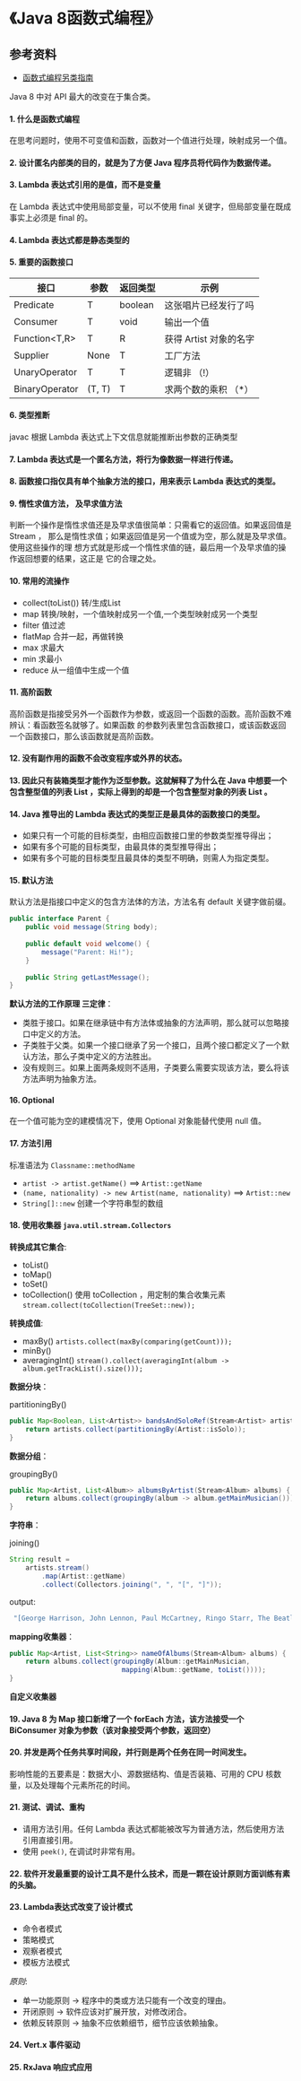# 《Java 8函数式编程》

## 参考资料
- [函数式编程另类指南](https://github.com/wjpdeveloper/my-action-books/blob/master/functional-programming-guidelines.md)

Java 8 中对 API 最大的改变在于集合类。

#### 1. 什么是函数式编程

在思考问题时，使用不可变值和函数，函数对一个值进行处理，映射成另一个值。

#### 2. 设计匿名内部类的目的，就是为了方便 Java 程序员将代码作为数据传递。

#### 3. Lambda 表达式引用的是值，而不是变量

在 Lambda 表达式中使用局部变量，可以不使用 final 关键字，但局部变量在既成事实上必须是 final 的。

#### 4. Lambda 表达式都是静态类型的

#### 5. 重要的函数接口

| 接口      | 参数    |  返回类型 | 示例 |
| --------- | -------- | ----- | -- |
| Predicate<T> | T | boolean | 这张唱片已经发行了吗 |
| Consumer<T> | T | void |   输出一个值 |
| Function<T,R> | T | R | 获得 Artist 对象的名字 |
| Supplier<T> | None | T | 工厂方法 |
| UnaryOperator<T> | T | T |  逻辑非 （!）   |
| BinaryOperator<T> | (T, T) | T | 求两个数的乘积 （*） |

#### 6. 类型推断
javac 根据 Lambda 表达式上下文信息就能推断出参数的正确类型

#### 7.  Lambda 表达式是一个匿名方法，将行为像数据一样进行传递。

#### 8. 函数接口指仅具有单个抽象方法的接口，用来表示 Lambda 表达式的类型。

#### 9. 惰性求值方法， 及早求值方法

判断一个操作是惰性求值还是及早求值很简单：只需看它的返回值。如果返回值是 Stream ，
那么是惰性求值；如果返回值是另一个值或为空，那么就是及早求值。使用这些操作的理
想方式就是形成一个惰性求值的链，最后用一个及早求值的操作返回想要的结果，这正是
它的合理之处。

#### 10.  常用的流操作

- collect(toList())  转/生成List
- map  转换/映射，一个值映射成另一个值,一个类型映射成另一个类型
- filter  值过滤
- flatMap  合并一起，再做转换
- max  求最大
- min  求最小
- reduce  从一组值中生成一个值

#### 11. 高阶函数

高阶函数是指接受另外一个函数作为参数，或返回一个函数的函数。高阶函数不难辨认：看函数签名就够了。如果函数                              的参数列表里包含函数接口，或该函数返回一个函数接口，那么该函数就是高阶函数。

#### 12. 没有副作用的函数不会改变程序或外界的状态。

#### 13. 因此只有装箱类型才能作为泛型参数。这就解释了为什么在 Java 中想要一个包含整型值的列表 List<int> ，实际上得到的却是一个包含整型对象的列表 List<Integer> 。

#### 14. Java 推导出的 Lambda 表达式的类型正是最具体的函数接口的类型。

- 如果只有一个可能的目标类型，由相应函数接口里的参数类型推导得出； 
- 如果有多个可能的目标类型，由最具体的类型推导得出；
- 如果有多个可能的目标类型且最具体的类型不明确，则需人为指定类型。


#### 15. 默认方法

默认方法是指接口中定义的包含方法体的方法，方法名有 default 关键字做前缀。

```java
public interface Parent {
    public void message(String body);
    
    public default void welcome() {
        message("Parent: Hi!");
    }
    
    public String getLastMessage();
}
```

**默认方法的工作原理 三定律**：

- 类胜于接口。如果在继承链中有方法体或抽象的方法声明，那么就可以忽略接口中定义的方法。
- 子类胜于父类。如果一个接口继承了另一个接口，且两个接口都定义了一个默认方法，那么子类中定义的方法胜出。 
- 没有规则三。如果上面两条规则不适用，子类要么需要实现该方法，要么将该方法声明为抽象方法。

#### 16. Optional

在一个值可能为空的建模情况下，使用 Optional 对象能替代使用 null 值。

#### 17. 方法引用

标准语法为 `Classname::methodName` 

- `artist -> artist.getName()`  ==>  `Artist::getName`
- `(name, nationality) -> new Artist(name, nationality)` ==> `Artist::new`
- `String[]::new` 创建一个字符串型的数组

#### 18. 使用收集器 `java.util.stream.Collectors`

**转换成其它集合**:
- toList()
- toMap()
- toSet()
- toCollection() 使用 toCollection ，用定制的集合收集元素 `stream.collect(toCollection(TreeSet::new));`
  
**转换成值**:
- maxBy() `artists.collect(maxBy(comparing(getCount)));`
- minBy()
- averagingInt() `stream().collect(averagingInt(album -> album.getTrackList().size()));`

**数据分块**：

partitioningBy()

```java
public Map<Boolean, List<Artist>> bandsAndSoloRef(Stream<Artist> artists) {
    return artists.collect(partitioningBy(Artist::isSolo));
}
```
  
**数据分组**：

groupingBy()

```java
public Map<Artist, List<Album>> albumsByArtist(Stream<Album> albums) {
    return albums.collect(groupingBy(album -> album.getMainMusician()));
}
```

**字符串**：

joining()

```java
String result =
    artists.stream()
        .map(Artist::getName)
        .collect(Collectors.joining(", ", "[", "]"));
```

output:
```java
 "[George Harrison, John Lennon, Paul McCartney, Ringo Starr, The Beatles]" 
```

**mapping收集器**：

```java
public Map<Artist, List<String>> nameOfAlbums(Stream<Album> albums) {
    return albums.collect(groupingBy(Album::getMainMusician,
                            mapping(Album::getName, toList())));
}
```

**自定义收集器**

#### 19. Java 8 为 Map 接口新增了一个 forEach 方法，该方法接受一个 BiConsumer 对象为参数（该对象接受两个参数，返回空）

#### 20. 并发是两个任务共享时间段，并行则是两个任务在同一时间发生。

影响性能的五要素是：数据大小、源数据结构、值是否装箱、可用的 CPU 核数量，以及处理每个元素所花的时间。

#### 21. 测试、调试、重构

- 请用方法引用。任何 Lambda 表达式都能被改写为普通方法，然后使用方法引用直接引用。
- 使用 `peek()`, 在调试时非常有用。

#### 22. 软件开发最重要的设计工具不是什么技术，而是一颗在设计原则方面训练有素的头脑。

#### 23. Lambda表达式改变了设计模式

- 命令者模式
- 策略模式
- 观察者模式
- 模板方法模式

*原则*:
- 单一功能原则 -> 程序中的类或方法只能有一个改变的理由。
- 开闭原则 -> 软件应该对扩展开放，对修改闭合。
- 依赖反转原则 -> 抽象不应依赖细节，细节应该依赖抽象。

#### 24. Vert.x   事件驱动
#### 25. RxJava   响应式应用







  









